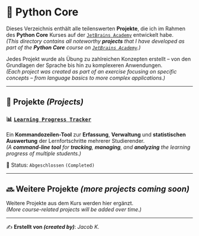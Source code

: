 # 🐍 Python Core

Dieses Verzeichnis enthält alle teilenswerten **Projekte**, die ich im Rahmen des **Python Core** Kurses auf der [`JetBrains Academy`](https://www.jetbrains.com/academy/) entwickelt habe.  
*(This directory contains all noteworthy **projects** that I have developed as part of the **Python Core** course on [`JetBrains Academy`](https://www.jetbrains.com/academy/).)*

Jedes Projekt wurde als Übung zu zahlreichen Konzepten erstellt – von den Grundlagen der Sprache bis hin zu komplexeren Anwendungen.  
*(Each project was created as part of an exercise focusing on specific concepts – from language basics to more complex applications.)*

---

## 📂 Projekte *(Projects)*

### 📊 [`Learning Progress Tracker`](PythonCore/Learning%20Progress%20Tracker)  
Ein **Kommandozeilen-Tool** zur **Erfassung**, **Verwaltung** und **statistischen Auswertung** der Lernfortschritte mehrerer Studierender.  
*(A **command-line tool** for **tracking**, **managing**, and **analyzing** the learning progress of multiple students.)*

🚥 Status: `Abgeschlossen` `(Completed)`


---

## 🔜 Weitere Projekte *(more projects coming soon)*

Weitere Projekte aus dem Kurs werden hier ergänzt.  
*(More course-related projects will be added over time.)*

---

✍️ **Erstellt von *(created by)***: *Jacob K.*  

